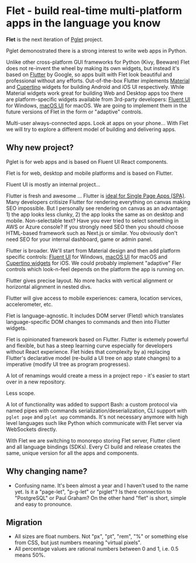 # Flet - build real-time multi-platform apps in the language you know

__Flet__ is the next iteration of [Pglet](https://github.com/pglet/pglet) project.

Pglet demonostrated there is a strong interest to write web apps in Python.

Unlike other cross-platform GUI frameworks for Python (Kivy, Beeware) Flet does not re-invent the wheel by making its own widgets, but instead it's based on [Flutter](https://flutter.dev/) by Google, so apps built with Flet look beautiful and professional without any efforts. Out-of-the-box Flutter implements [Material](https://docs.flutter.dev/development/ui/widgets/material) and [Cupertino](https://docs.flutter.dev/development/ui/widgets/cupertino) widgets for building Android and iOS UI respectively. While Material widgets work great for building Web and Desktop apps too there are platform-specific widgets available from 3rd-party developers: [Fluent UI](https://bdlukaa.github.io/fluent_ui/) for Windows, [macOS UI](https://pub.dev/packages/macos_ui#macoswindow) for macOS. We are going to implement them in the future versions of Flet in the form or "adaptive" controls.

Multi-user always-connected apps. Look at apps on your phone...
With Flet we will try to explore a different model of building and delivering apps.



## Why new project?

Pglet is for web apps and is based on Fluent UI React components.

Flet is for web, desktop and mobile platforms and is based on Flutter.

Fluent UI is mostly an internal project...

Flutter is fresh and awesome ... Flutter is [ideal for Single Page Apps (SPA)](https://docs.flutter.dev/development/platform-integration/web#what-scenarios-are-ideal-for-flutter-on-the-web). Many developers critisize Flutter for rendering everything on canvas making SEO impossible. But I personally see rendering on canvas as an advantage: 1) the app looks less clunky, 2) the app looks the same as on desktop and mobile. Non-selectable text? Have you ever tried to select something in AWS or Azure console? If you strongly need SEO then you should choose HTML-based framework such as Next.js or similar. You obviously don't need SEO for your internal dashboard, game or admin panel.

Flutter is broader. We'll start from Material design and then add platform specific controls: [Fluent UI](https://bdlukaa.github.io/fluent_ui/) for Windows, [macOS UI](https://pub.dev/packages/macos_ui#macoswindow) for macOS and [Cupertino widgets](https://docs.flutter.dev/development/ui/widgets/cupertino) for iOS. We could probably implement "adaptive" Fler controls which look-n-feel depends on the platform the app is running on.

Flutter gives precise layout. No more hacks with vertical alignment or horizontal alignment in nested divs.

Flutter will give access to mobile experiences: camera, location services, accelerometer, etc.

Flet is language-agnostic. It includes DOM server (Fletd) which translates language-specific DOM changes to commands and then into Flutter widgets.

Flet is opinionated framework based on Flutter. Flutter is extemely powerful and flexible, but has a steep learning curve especially for developers without React experience. Flet hides that complexity by a) replacing Flutter's declarative model (re-build a UI tree on app state changes) to a imperative (modify UI tree as program progresses).

A lot of renamings would create a mess in a project repo - it's easier to start over in a new repository.

Less scope.

A lot of functionality was added to support Bash: a custom protocol via named pipes with commands serialization/deserialization, CLI support with `pglet page` and `pglet app` commands. It's not necessary anymore with high level languages such like Python which communicate with Flet server via WebSockets directly.

With Flet we are switching to monorepo storing Flet server, Flutter client and all language bindings (SDKs). Every CI build and release creates the same, unique version for all the apps and components.

## Why changing name?

* Confusing name. It's been almost a year and I haven't used to the name yet. Is it a "page-let", "p-g-let" or "piglet"? Is there connection to "PostgreSQL" or Paul Graham? On the other hand "flet" is short, simple and easy to pronounce.

## Migration

* All sizes are float numbers. Not "px", "pt", "rem", "%" or something else from CSS, but just numbers meaning "virtual pixels".
* All percentage values are rational numbers between 0 and 1, i.e. 0.5 means 50%.
